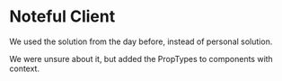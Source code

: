 # Noteful Client

We used the solution from the day before, instead of personal solution.

We were unsure about it, but added the PropTypes to components with context.